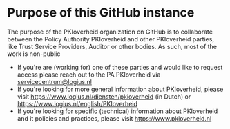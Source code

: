 # Purpose of this GitHub instance

The purpose of the PKIoverheid organization on GitHub is to collaborate between the Policy Authority PKIoverheid and other PKIoverheid parties, like Trust Service Providers, Auditor or other bodies. As such, most of the work is non-public

- If you're are (working for) one of these parties and would like to request access please reach out to the PA PKIoverheid via servicecentrum@logius.nl
- If you're looking for more general information about PKIoverheid, please visit https://www.logius.nl/diensten/pkioverheid (in Dutch) or https://www.logius.nl/english/PKIoverheid
- If you're looking for specific (technical) information about PKIoverheid and it policies and practices, please visit https://www.pkioverheid.nl 
